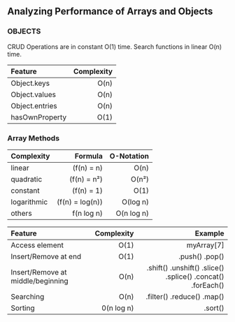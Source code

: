 ## Analyzing Performance of Arrays and Objects

### OBJECTS

CRUD Operations are in constant O(1) time.
Search functions in linear O(n) time.

| Feature        | Complexity |
| :------------- | ---------: |
| Object.keys    |       O(n) |
| Object.values  |       O(n) |
| Object.entries |       O(n) |
| hasOwnProperty |       O(1) |

### Array Methods

| Complexity  |         Formula | O-Notation |
| :---------- | --------------: | ---------: |
| linear      |      (f(n) = n) |       O(n) |
| quadratic   |     (f(n) = n²) |      O(n²) |
| constant    |      (f(n) = 1) |       O(1) |
| logarithmic | (f(n) = log(n)) |   O(log n) |
| others      |      f(n log n) | O(n log n) |

| Feature                           | Complexity |                                                     Example |
| :-------------------------------- | ---------: | ----------------------------------------------------------: |
| Access element                    |       O(1) |                                                  myArray[7] |
| Insert/Remove at end              |       O(1) |                                              .push() .pop() |
| Insert/Remove at middle/beginning |       O(n) | .shift() .unshift() .slice() .splice() .concat() .forEach() |
| Searching                         |       O(n) |                                  .filter() .reduce() .map() |
| Sorting                           | 0(n log n) |                                                     .sort() |
